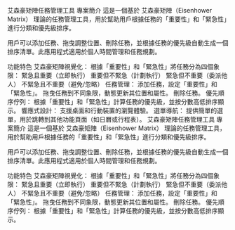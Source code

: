 艾森豪矩陣任務管理工具
專案簡介
這是一個基於 艾森豪矩陣（Eisenhower Matrix） 理論的任務管理工具，用於幫助用戶根據任務的「重要性」和「緊急性」進行分類和優先級排序。

用戶可以添加任務、拖曳調整位置、刪除任務，並根據任務的優先級自動生成一個排序清單。此應用程式適用於個人時間管理和任務規劃。

功能特色
艾森豪矩陣視覺化：
根據「重要性」和「緊急性」將任務分為四個象限：
緊急且重要（立即執行）
重要但不緊急（計劃執行）
緊急但不重要（委派他人）
不緊急且不重要（避免/忽略）
任務管理：
添加任務，設定「重要性」和「緊急性」。
拖曳任務到不同象限，動態更新其位置和屬性。
刪除任務。
優先順序佇列：
根據「重要性」和「緊急性」計算任務的優先級，並按分數高低排序顯示。
響應式設計：
支援桌面和行動裝置的瀏覽體驗。
選單導航：
提供簡單的選單，用於跳轉到其他功能頁面（如日曆或行程表）。
艾森豪矩陣任務管理工具
專案簡介
這是一個基於 艾森豪矩陣（Eisenhower Matrix） 理論的任務管理工具，用於幫助用戶根據任務的「重要性」和「緊急性」進行分類和優先級排序。

用戶可以添加任務、拖曳調整位置、刪除任務，並根據任務的優先級自動生成一個排序清單。此應用程式適用於個人時間管理和任務規劃。

功能特色
艾森豪矩陣視覺化：
根據「重要性」和「緊急性」將任務分為四個象限：
緊急且重要（立即執行）
重要但不緊急（計劃執行）
緊急但不重要（委派他人）
不緊急且不重要（避免/忽略）
任務管理：
添加任務，設定「重要性」和「緊急性」。
拖曳任務到不同象限，動態更新其位置和屬性。
刪除任務。
優先順序佇列：
根據「重要性」和「緊急性」計算任務的優先級，並按分數高低排序顯示。
